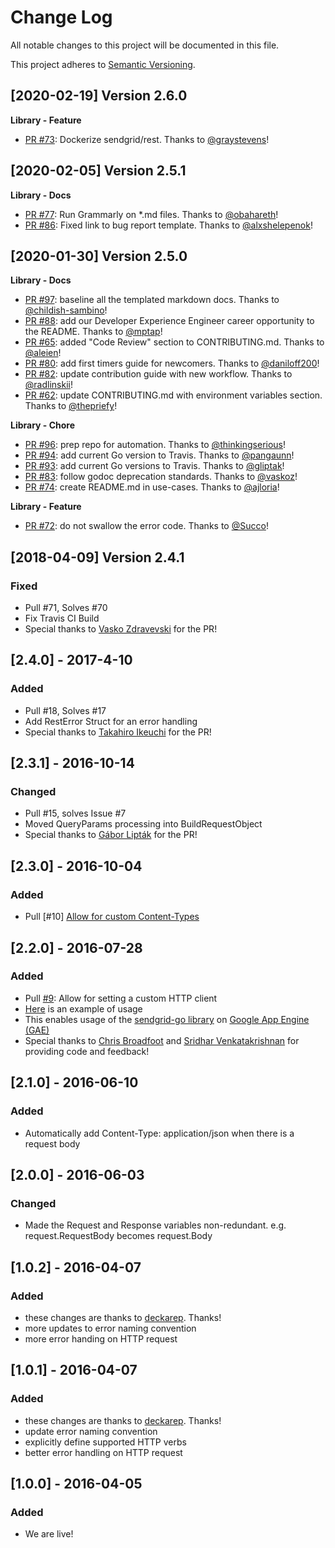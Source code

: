 # Change Log
All notable changes to this project will be documented in this file.

This project adheres to [Semantic Versioning](http://semver.org/).

[2020-02-19] Version 2.6.0
--------------------------
**Library - Feature**
- [PR #73](https://github.com/sendgrid/rest/pull/73): Dockerize sendgrid/rest. Thanks to [@graystevens](https://github.com/graystevens)!


[2020-02-05] Version 2.5.1
--------------------------
**Library - Docs**
- [PR #77](https://github.com/sendgrid/rest/pull/77): Run Grammarly on *.md files. Thanks to [@obahareth](https://github.com/obahareth)!
- [PR #86](https://github.com/sendgrid/rest/pull/86): Fixed link to bug report template. Thanks to [@alxshelepenok](https://github.com/alxshelepenok)!


[2020-01-30] Version 2.5.0
--------------------------
**Library - Docs**
- [PR #97](https://github.com/sendgrid/rest/pull/97): baseline all the templated markdown docs. Thanks to [@childish-sambino](https://github.com/childish-sambino)!
- [PR #88](https://github.com/sendgrid/rest/pull/88): add our Developer Experience Engineer career opportunity to the README. Thanks to [@mptap](https://github.com/mptap)!
- [PR #65](https://github.com/sendgrid/rest/pull/65): added "Code Review" section to CONTRIBUTING.md. Thanks to [@aleien](https://github.com/aleien)!
- [PR #80](https://github.com/sendgrid/rest/pull/80): add first timers guide for newcomers. Thanks to [@daniloff200](https://github.com/daniloff200)!
- [PR #82](https://github.com/sendgrid/rest/pull/82): update contribution guide with new workflow. Thanks to [@radlinskii](https://github.com/radlinskii)!
- [PR #62](https://github.com/sendgrid/rest/pull/62): update CONTRIBUTING.md with environment variables section. Thanks to [@thepriefy](https://github.com/thepriefy)!

**Library - Chore**
- [PR #96](https://github.com/sendgrid/rest/pull/96): prep repo for automation. Thanks to [@thinkingserious](https://github.com/thinkingserious)!
- [PR #94](https://github.com/sendgrid/rest/pull/94): add current Go version to Travis. Thanks to [@pangaunn](https://github.com/pangaunn)!
- [PR #93](https://github.com/sendgrid/rest/pull/93): add current Go versions to Travis. Thanks to [@gliptak](https://github.com/gliptak)!
- [PR #83](https://github.com/sendgrid/rest/pull/83): follow godoc deprecation standards. Thanks to [@vaskoz](https://github.com/vaskoz)!
- [PR #74](https://github.com/sendgrid/rest/pull/74): create README.md in use-cases. Thanks to [@ajloria](https://github.com/ajloria)!

**Library - Feature**
- [PR #72](https://github.com/sendgrid/rest/pull/72): do not swallow the error code. Thanks to [@Succo](https://github.com/Succo)!


[2018-04-09] Version 2.4.1
--------------------------
### Fixed
- Pull #71, Solves #70
- Fix Travis CI Build
- Special thanks to [Vasko Zdravevski](https://github.com/vaskoz) for the PR!

## [2.4.0] - 2017-4-10
### Added
- Pull #18, Solves #17
- Add RestError Struct for an error handling
- Special thanks to [Takahiro Ikeuchi](https://github.com/iktakahiro) for the PR!

## [2.3.1] - 2016-10-14
### Changed
- Pull #15, solves Issue #7
- Moved QueryParams processing into BuildRequestObject
- Special thanks to [Gábor Lipták](https://github.com/gliptak) for the PR!

## [2.3.0] - 2016-10-04
### Added
- Pull [#10] [Allow for custom Content-Types](https://github.com/sendgrid/rest/issues/10)

## [2.2.0] - 2016-07-28
### Added
- Pull [#9](https://github.com/sendgrid/rest/pull/9): Allow for setting a custom HTTP client
- [Here](https://github.com/sendgrid/rest/blob/master/rest_test.go#L127) is an example of usage
- This enables usage of the [sendgrid-go library](https://github.com/sendgrid/sendgrid-go) on [Google App Engine (GAE)](https://cloud.google.com/appengine/)
- Special thanks to [Chris Broadfoot](https://github.com/broady) and [Sridhar Venkatakrishnan](https://github.com/sridharv) for providing code and feedback!

## [2.1.0] - 2016-06-10
### Added
- Automatically add Content-Type: application/json when there is a request body

## [2.0.0] - 2016-06-03
### Changed
- Made the Request and Response variables non-redundant. e.g. request.RequestBody becomes request.Body

## [1.0.2] - 2016-04-07
### Added
- these changes are thanks to [deckarep](https://github.com/deckarep). Thanks!
- more updates to error naming convention
- more error handing on HTTP request

## [1.0.1] - 2016-04-07
### Added
- these changes are thanks to [deckarep](https://github.com/deckarep). Thanks!
- update error naming convention
- explicitly define supported HTTP verbs
- better error handling on HTTP request

## [1.0.0] - 2016-04-05
### Added
- We are live!
